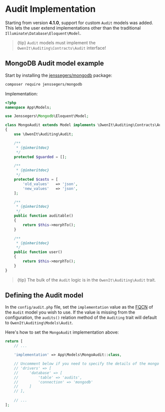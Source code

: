 # Audit Implementation
Starting from version **4.1.0**, support for custom `Audit` models was added.
This lets the user extend implementations other than the traditional `Illuminate\Database\Eloquent\Model`.

> {tip} `Audit` models must implement the `OwenIt\Auditing\Contracts\Audit` interface!

## MongoDB Audit model example
Start by installing the [jenssegers/mongodb](https://github.com/jenssegers/laravel-mongodb) package:
```sh
composer require jenssegers/mongodb
```

Implementation:

```php
<?php
namespace App\Models;

use Jenssegers\Mongodb\Eloquent\Model;

class MongoAudit extends Model implements \OwenIt\Auditing\Contracts\Audit
{
    use \OwenIt\Auditing\Audit;

    /**
     * {@inheritdoc}
     */
    protected $guarded = [];

    /**
     * {@inheritdoc}
     */
    protected $casts = [
        'old_values'   => 'json',
        'new_values'   => 'json',
    ];

    /**
     * {@inheritdoc}
     */
    public function auditable()
    {
        return $this->morphTo();
    }

    /**
     * {@inheritdoc}
     */
    public function user()
    {
        return $this->morphTo();
    }
}
```

> {tip} The bulk of the `Audit` logic is in the `OwenIt\Auditing\Audit` trait.

## Defining the Audit model

In the `config/audit.php` file, set the `implementation` value as the [FQCN](http://php.net/manual/en/language.namespaces.rules.php) of the `Audit` model you wish to use.
If the value is missing from the configuration, the `audits()` relation method of the `Auditing` trait will default to `OwenIt\Auditing\Models\Audit`.

Here's how to set the `MongoAudit` implementation above:
```php
return [
    // ...

    'implementation' => App\Models\MongoAudit::class,

    // Uncomment below if you need to specify the details of the mongo database connection (useful in hybrid setups with multiple DBs)
    // 'drivers' => [
    //     'database' => [
    //         'table' => 'audits',
    //         'connection' => 'mongodb'
    //     ]
    // ],    
    
    // ...
];
```
